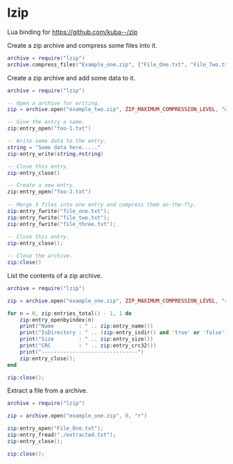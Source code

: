 # lzip
Lua binding for https://github.com/kuba--/zip

Create a zip archive and compress some files into it.

```lua
archive = require("lzip")
archive.compress_files("Example_one.zip", {"File_One.txt", "File_Two.txt", "File_Three.txt"}, ZIP_DEFAULT_COMPRESSION_LEVEL)
```

Create a zip archive and add some data to it.

```lua
archive = require("lzip")

-- Open a archive for writing.
zip = archive.open("example_two.zip", ZIP_MAXIMUM_COMPRESSION_LEVEL, "w")

-- Give the entry a name.
zip:entry_open("foo-1.txt")

-- Write some data to the entry.
string = "Some data here....."
zip:entry_write(string,#string)

-- Close this entry.
zip:entry_close()

-- Create a new entry.
zip:entry_open("foo-2.txt")
	
-- Merge 3 files into one entry and compress them on-the-fly.
zip:entry_fwrite("file_one.txt");
zip:entry_fwrite("file_two.txt");
zip:entry_fwrite("file_three.txt");
    
-- Close this entry.
zip:entry_close();

-- Close the archive.
zip:close()
```

List the contents of a zip archive.

```lua
archive = require("lzip")

zip = archive.open("example_one.zip", ZIP_MAXIMUM_COMPRESSION_LEVEL, "r")

for n = 0, zip:entries_total() - 1, 1 do
	zip:entry_openbyindex(n)    
	print("Name        : " .. zip:entry_name())	
	print("IsDirectory : " .. (zip:entry_isdir() and 'true' or 'false') )
	print("Size        : " .. zip:entry_size())
	print("CRC         : " .. zip:entry_crc32())    
	print("-------------------------------")    
    zip:entry_close();
end 

zip:close();
```

Extract a file from a archive.

```lua
archive = require("lzip")

zip = archive.open("example_one.zip", 0, "r")

zip:entry_open("File_One.txt");
zip:entry_fread("./extracted.txt");
zip:entry_close();

zip:close();
```

